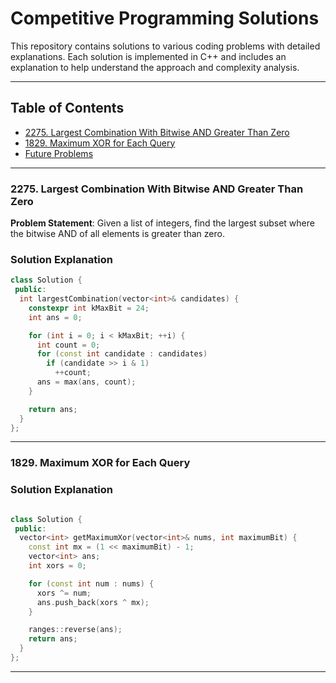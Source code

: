 # Competitive Programming Solutions

This repository contains solutions to various coding problems with detailed explanations. Each solution is implemented in C++ and includes an explanation to help understand the approach and complexity analysis.

---

## Table of Contents
- [2275. Largest Combination With Bitwise AND Greater Than Zero](#2275-largest-combination-with-bitwise-and-greater-than-zero)
- [1829. Maximum XOR for Each Query](#1829-maximum-xor-for-each-query)
- [Future Problems](#future-problems)

---

### 2275. Largest Combination With Bitwise AND Greater Than Zero

**Problem Statement**: Given a list of integers, find the largest subset where the bitwise AND of all elements is greater than zero. 

### Solution Explanation

```cpp
class Solution {
 public:
  int largestCombination(vector<int>& candidates) {
    constexpr int kMaxBit = 24;
    int ans = 0;

    for (int i = 0; i < kMaxBit; ++i) {
      int count = 0;
      for (const int candidate : candidates)
        if (candidate >> i & 1)
          ++count;
      ans = max(ans, count);
    }

    return ans;
  }
};

```
---

### 1829. Maximum XOR for Each Query

### Solution Explanation

```cpp

class Solution {
 public:
  vector<int> getMaximumXor(vector<int>& nums, int maximumBit) {
    const int mx = (1 << maximumBit) - 1;
    vector<int> ans;
    int xors = 0;

    for (const int num : nums) {
      xors ^= num;
      ans.push_back(xors ^ mx);
    }

    ranges::reverse(ans);
    return ans;
  }
};

```

---
